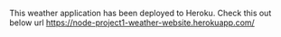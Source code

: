 This weather application has been deployed to Heroku. Check this out below url
https://node-project1-weather-website.herokuapp.com/